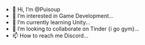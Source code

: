 - 👋 Hi, I’m @Puisoup
- 👀 I’m interested in Game Development...
- 🌱 I’m currently learning Unity...
- 💞️ I’m looking to collaborate on Tinder {i go gym}...
- 📫 How to reach me Discord...

<!---
Puisoup/Puisoup is a ✨ special ✨ repository because its `README.md` (this file) appears on your GitHub profile.
You can click the Preview link to take a look at your changes.
--->
